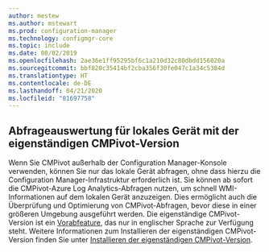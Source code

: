 ```yaml
---
author: mestew
ms.author: mstewart
ms.prod: configuration-manager
ms.technology: configmgr-core
ms.topic: include
ms.date: 08/02/2019
ms.openlocfilehash: 2ae36e1ff95295bf6c1a210d32c80dbdd156020a
ms.sourcegitcommit: bbf820c35414bf2cba356f30fe047c1a34c5384d
ms.translationtype: HT
ms.contentlocale: de-DE
ms.lasthandoff: 04/21/2020
ms.locfileid: "81697758"
---
```

## <a name="local-device-query-evaluation-using-cmpivot-standalone"></a>Abfrageauswertung für lokales Gerät mit der eigenständigen CMPivot-Version
<!--3197353-->
Wenn Sie CMPivot außerhalb der Configuration Manager-Konsole verwenden, können Sie nur das lokale Gerät abfragen, ohne dass hierzu die Configuration Manager-Infrastruktur erforderlich ist. Sie können ab sofort die CMPivot-Azure Log Analytics-Abfragen nutzen, um schnell WMI-Informationen auf dem lokalen Gerät anzuzeigen. Dies ermöglicht auch die Überprüfung und Optimierung von CMPivot-Abfragen, bevor diese in einer größeren Umgebung ausgeführt werden. Die eigenständige CMPivot-Version ist ein [Vorabfeature](../../../../servers/manage/pre-release-features.md#bkmk_table), das nur in englischer Sprache zur Verfügung steht. Weitere Informationen zum Installieren der eigenständigen CMPivot-Version finden Sie unter [Installieren der eigenständigen CMPivot-Version](../../../../servers/manage/cmpivot.md#install-cmpivot-standalone).
